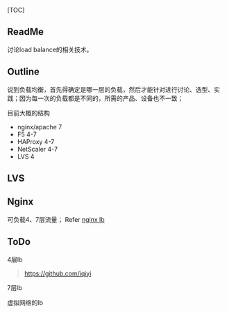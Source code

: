 [TOC]



## ReadMe

讨论load balance的相关技术。



## Outline

说到负载均衡，首先得确定是哪一层的负载，然后才能针对进行讨论、选型、实践；因为每一次的负载都是不同的，所需的产品、设备也不一致；



目前大概的结构

- nginx/apache 7
- F5  4-7
- HAProxy 4-7
- NetScaler 4-7
- LVS 4





## LVS



## Nginx

可负载4、7层流量；
Refer [nginx lb](../../OSS/nginx.md)



## ToDo

4层lb

> https://github.com/iqiyi

7层lb

虚拟网络的lb

